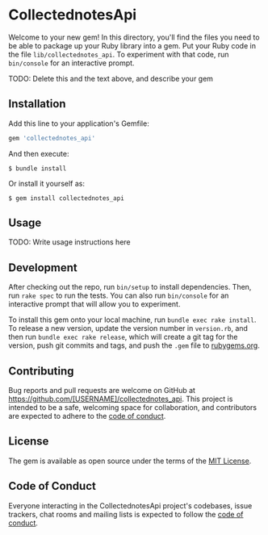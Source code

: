 # CollectednotesApi

Welcome to your new gem! In this directory, you'll find the files you need to be able to package up your Ruby library into a gem. Put your Ruby code in the file `lib/collectednotes_api`. To experiment with that code, run `bin/console` for an interactive prompt.

TODO: Delete this and the text above, and describe your gem

## Installation

Add this line to your application's Gemfile:

```ruby
gem 'collectednotes_api'
```

And then execute:

    $ bundle install

Or install it yourself as:

    $ gem install collectednotes_api

## Usage

TODO: Write usage instructions here

## Development

After checking out the repo, run `bin/setup` to install dependencies. Then, run `rake spec` to run the tests. You can also run `bin/console` for an interactive prompt that will allow you to experiment.

To install this gem onto your local machine, run `bundle exec rake install`. To release a new version, update the version number in `version.rb`, and then run `bundle exec rake release`, which will create a git tag for the version, push git commits and tags, and push the `.gem` file to [rubygems.org](https://rubygems.org).

## Contributing

Bug reports and pull requests are welcome on GitHub at https://github.com/[USERNAME]/collectednotes_api. This project is intended to be a safe, welcoming space for collaboration, and contributors are expected to adhere to the [code of conduct](https://github.com/[USERNAME]/collectednotes_api/blob/master/CODE_OF_CONDUCT.md).


## License

The gem is available as open source under the terms of the [MIT License](https://opensource.org/licenses/MIT).

## Code of Conduct

Everyone interacting in the CollectednotesApi project's codebases, issue trackers, chat rooms and mailing lists is expected to follow the [code of conduct](https://github.com/[USERNAME]/collectednotes_api/blob/master/CODE_OF_CONDUCT.md).
